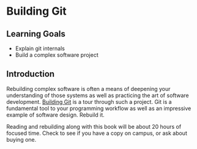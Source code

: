 # Building Git

## Learning Goals

- Explain git internals
- Build a complex software project

## Introduction

Rebuilding complex software is often a means of deepening your understanding of those systems as well as practicing the art of software development. [Building Git](https://shop.jcoglan.com/building-git/) is a tour through such a project. Git is a fundamental tool to your programming workflow as well as an impressive example of software design. Rebuild it.

Reading and rebuilding along with this book will be about 20 hours of focused time. Check to see if you have a copy on campus, or ask about buying one.
